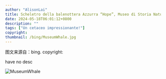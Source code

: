 ```yaml
---
author: "AlisonLai"
title: Scheletro della balenottera Azzurra “Hope”, Museo di Storia Naturale di Londra, Inghilterra (© Bailey-Cooper Photography/Alamy)
date: 2024-05-18T06:01:12+0800
description: ""
tags: ["Un cetaceo impressionante!"]
copyright: 
thumbnail: /bing/MuseumWhale.jpg
---
```

图文来源自：bing.  copyright: 

have no desc

![MuseumWhale](/bing/MuseumWhale.jpg)